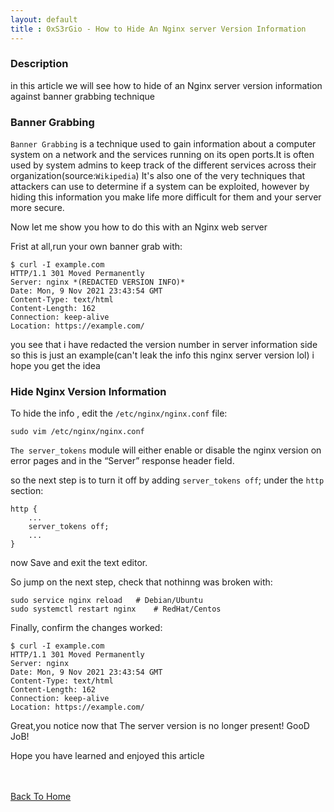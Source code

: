 ```yaml
---
layout: default
title : 0xS3rGio - How to Hide An Nginx server Version Information
---
```

### Description

in this article we will see how to hide of an Nginx server version information against banner grabbing technique

### Banner Grabbing

`Banner Grabbing` is a technique used to gain information about a computer system on a network and the services running on its open ports.It is often used by system admins to keep track of the different services across their organization(source:`Wikipedia`)
It's also one of the very techniques that attackers can use to determine if a system can be exploited, however by hiding this information you make life more difficult for them and your server more secure.
 
 Now let me show you how to do this with an Nginx web server
 
 Frist at all,run your own banner grab with:

```
$ curl -I example.com
HTTP/1.1 301 Moved Permanently
Server: nginx *(REDACTED VERSION INFO)*
Date: Mon, 9 Nov 2021 23:43:54 GMT
Content-Type: text/html
Content-Length: 162
Connection: keep-alive
Location: https://example.com/
```
you see that i have redacted the version number in server information side so this is just an example(can't leak the info this nginx server version lol) i hope you get the idea

### Hide Nginx Version Information

To hide the info , edit the `/etc/nginx/nginx.conf` file:

```
sudo vim /etc/nginx/nginx.conf
```
`The server_tokens` module will either enable or disable the nginx version on error pages and in the “Server” response header field.

so the next step is to turn it off by adding `server_tokens off`; under the `http` section:

```
http {
	...
	server_tokens off;
	...
}
```
now Save and exit the text editor.

So jump on the next step, check that nothinng was broken with:

```
sudo service nginx reload 	# Debian/Ubuntu
sudo systemctl restart nginx 	# RedHat/Centos
```
Finally, confirm the changes worked:

```
$ curl -I example.com
HTTP/1.1 301 Moved Permanently
Server: nginx 
Date: Mon, 9 Nov 2021 23:43:54 GMT
Content-Type: text/html
Content-Length: 162
Connection: keep-alive
Location: https://example.com/
```
Great,you notice now that The server version is no longer present! GooD JoB!

Hope you have learned and enjoyed this article

<br> <br>
[Back To Home](../index.md)
<br>



